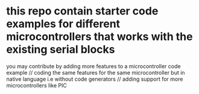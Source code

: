 # this repo contain starter code examples for different microcontrollers that works with the existing serial blocks
you may contribute by adding more features to a microcontroller code example // coding the same features for the same microcontroller but in native language i.e without code generators // adding support for more microcontrollers like PIC 
